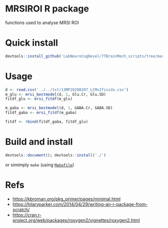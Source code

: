 # MRSIROI R package 
functions used to analyse MRSI ROI 

# Quick install
```R
devtools::install_github('LabNeuroCogDevel/7TBrainMech_scripts/tree/master/mri/MRSI_roi/mrsi_r')
```

# Usage

```R
d <- read.csv('../../txt/13MP20200207_LCMv2fixidx.csv')
m_glu <- mrsi_bestmodel(d, 1, Glu.Cr, Glu.SD)
fitdf_glu <- mrsi_fitdf(m_glu)

m_gaba <- mrsi_bestmodel(d, 1, GABA.Cr, GABA.SD)
fitdf_gaba <- mrsi_fitdf(m_gaba)

fitdf <- rbind(fitdf_gaba, fitdf_glu)
```

# Build and install

```R
devtools::document(); devtools::install('./')
```

or simimply `make` (using [`Makefile`](./Makefile))

# Refs
* https://kbroman.org/pkg_primer/pages/minimal.html
* https://hilaryparker.com/2014/04/29/writing-an-r-package-from-scratch/
* https://cran.r-project.org/web/packages/roxygen2/vignettes/roxygen2.html
